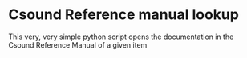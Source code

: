 # Csound Reference manual lookup

This very, very simple python script opens the documentation in the Csound Reference Manual of a given item
